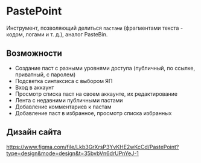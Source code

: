 # PastePoint
Инструмент, позволяющий делиться `пастами` (фрагментами текста - кодом, логами и т. д.), аналог PasteBin.

## Возможности
- Создание паст с разными уровнями доступа (публичный, по ссылке, приватный, с паролем)
- Подсветка синтаксиса с выбором ЯП
- Вход в аккаунт
- Просмотр списка паст на своем аккаунте, их редактирование
- Лента с недавними публичными пастами
- Добавление комментариев к пастам
- Добавление паст в избранное, просмотр списка избранных

## Дизайн сайта
https://www.figma.com/file/Lkb3GrXrsP3YvKHE2wKcCd/PastePoint?type=design&mode=design&t=35bvbVn6drUPnYeJ-1
